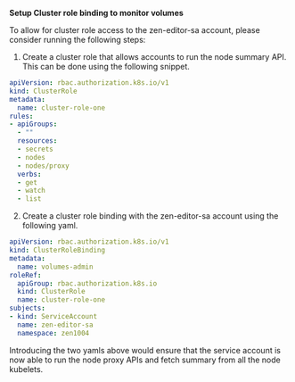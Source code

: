 **Setup Cluster role binding to monitor volumes**

To allow for cluster role access to the zen-editor-sa account, please consider running the following steps:

1. Create a cluster role that allows accounts to run the node summary API. This can be done using the following snippet.


```yaml
apiVersion: rbac.authorization.k8s.io/v1
kind: ClusterRole
metadata:
  name: cluster-role-one
rules:
- apiGroups:
  - ""
  resources:
  - secrets
  - nodes
  - nodes/proxy
  verbs:
  - get
  - watch
  - list
  ````

2. Create a cluster role binding with the zen-editor-sa account using the following yaml.

````yaml
apiVersion: rbac.authorization.k8s.io/v1
kind: ClusterRoleBinding
metadata:
  name: volumes-admin
roleRef:
  apiGroup: rbac.authorization.k8s.io
  kind: ClusterRole
  name: cluster-role-one
subjects:
- kind: ServiceAccount
  name: zen-editor-sa
  namespace: zen1004
  ````

  Introducing the two yamls above would ensure that the service account is now able to run the node proxy APIs and fetch summary from all the node kubelets.
